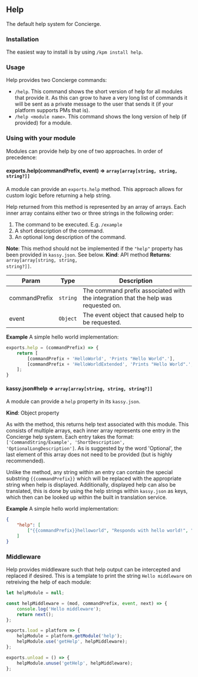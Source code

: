 ## Help
The default help system for Concierge.

### Installation
The easiest way to install is by using `/kpm install help`.

### Usage
Help provides two Concierge commands:
- `/help`. This command shows the short version of help for all modules that provide it. As this can grow to have a very long list of commands it will be sent as a private message to the user that sends it (if your platform supports PMs that is).
- `/help <module name>`. This command shows the long version of help (if provided) for a module.

### Using with your module
Modules can provide help by one of two approaches. In order of precedence:

#### exports.help(commandPrefix, event) ⇒ <code>array[array[string, string, string?]]</code>
A module can provide an `exports.help` method. This approach allows for custom logic before returning a help string.

Help returned from this method is represented by an array of arrays. Each inner array contains either two or three strings in the following order:
1. The command to be executed. E.g. `/example`
2. A short description of the command.
3. An optional long description of the command.

**Note**: This method should not be implemented if the `"help"` property has been provided in `kassy.json`. See below.
**Kind**: API method
**Returns**: <code>array[array[string, string, string?]]</code>.

| Param | Type | Description |
| --- | --- | --- |
| commandPrefix | <code>string</code> | The command prefix associated with the integration that the help was requested on. |
| event | <code>Object</code> | The event object that caused help to be requested. |

**Example**
A simple hello world implementation:
```js
exports.help = (commandPrefix) => {
    return [
        [commandPrefix + 'HelloWorld', 'Prints "Hello World".'],
        [commandPrefix + 'HelloWorldExtended', 'Prints "Hello World".', 'Prints "Hello World" with extended help.']
    ];
}
```

#### kassy.json#help ⇒ <code>array[array[string, string, string?]]</code>
A module can provide a `help` property in its `kassy.json`.

**Kind**: Object property

As with the method, this returns help text associated with this module.
This consists of multiple arrays, each inner array represents one entry in the Concierge help system. Each entry takes the format: `['CommandString/Example', 'ShortDescription', 'OptionalLongDescription']`. As is suggested by the word 'Optional', the last element of this array does not need to be provided (but is highly recommended).

Unlike the method, any string within an entry can contain the special substring `{{commandPrefix}}` which will be replaced with the appropriate string when help is displayed. Additionally, displayed help can also be translated, this is done by using the help strings within `kassy.json` as keys, which then can be looked up within the built in translation service.

**Example**
A simple hello world implementation:
```json
{
    "help": [
        ["{{commandPrefix}}helloworld", "Responds with hello world!", "TranslateableLookupKeyHere"]
    ]
}
```

### Middleware
Help provides middleware such that help output can be intercepted and replaced if desired. This is a template to print the string `Hello middleware` on retreiving the help of each module:

```js
let helpModule = null;

const helpMiddleware = (mod, commandPrefix, event, next) => {
    console.log('Hello middleware');
    return next();
};

exports.load = platform => {
    helpModule = platform.getModule('help');
    helpModule.use('getHelp', helpMiddleware);
};

exports.unload = () => {
    helpModule.unuse('getHelp', helpMiddleware);
};
```
